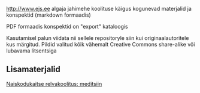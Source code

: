 http://www.ejs.ee algaja jahimehe koolituse käigus kogunevad materjalid ja konspektid (markdown formaadis)

PDF formaadis konspektid on "export" kataloogis

Kasutamisel palun viidata nii sellele repositoryle siin kui originaalautoritele kus märgitud.
Pildid valitud kõik vähemalt Creative Commons share-alike või lubavama litsentsiga

## Lisamaterjalid

[Naiskodukaitse relvakoolitus: meditsiin](https://www.naiskodukaitse.ee/Materjale_relvaatesteerimise_meditsiiniulesandeks_1225)
